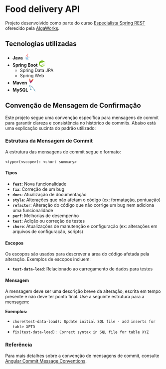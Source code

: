 # Food delivery API
Projeto desenvolvido como parte do curso [Especialista Spring REST](https://www.algaworks.com/cursos/especialista-spring-rest/) oferecido pela [AlgaWorks](https://www.algaworks.com).

## Tecnologias utilizadas

- **Java** <img src="https://raw.githubusercontent.com/devicons/devicon/master/icons/java/java-original.svg" alt="Java" width="20" />
- **Spring Boot** <img src="https://raw.githubusercontent.com/devicons/devicon/master/icons/spring/spring-original.svg" alt="Spring Boot" width="20" />
    - Spring Data JPA
    - Spring Web
- **Maven** <img src="https://raw.githubusercontent.com/devicons/devicon/master/icons/maven/maven-original.svg" alt="Maven" width="20" />
- **MySQL** <img src="https://raw.githubusercontent.com/devicons/devicon/master/icons/mysql/mysql-original.svg" alt="MySQL" width="20" />

## Convenção de Mensagem de Confirmação

Este projeto segue uma convenção específica para mensagens de commit para garantir clareza e consistência no histórico de commits. Abaixo está uma explicação sucinta do padrão utilizado:

### Estrutura da Mensagem de Commit

A estrutura das mensagens de commit segue o formato:

```<type>(<scope>): <short summary>```

#### Tipos

- **`feat`**: Nova funcionalidade
- **`fix`**: Correção de um bug
- **`docs`**: Atualização de documentação
- **`style`**: Alterações que não afetam o código (ex: formatação, pontuação)
- **`refactor`**: Alteração do código que não corrige um bug nem adiciona uma funcionalidade
- **`perf`**: Melhorias de desempenho
- **`test`**: Adição ou correção de testes
- **`chore`**: Atualizações de manutenção e configuração (ex: alterações em arquivos de configuração, scripts)

#### Escopos

Os escopos são usados para descrever a área do código afetada pela alteração. Exemplos de escopos incluem:

- **`test-data-load`**: Relacionado ao carregamento de dados para testes

#### Mensagem

A mensagem deve ser uma descrição breve da alteração, escrita em tempo presente e não deve ter ponto final. Use a seguinte estrutura para a mensagem:


**Exemplos:**

- `chore(test-data-load): Update initial SQL file - add inserts for table XPTO`
- `fix(test-data-load): Correct syntax in SQL file for table XYZ`

### Referência

Para mais detalhes sobre a convenção de mensagens de commit, consulte [Angular Commit Message Conventions](https://github.com/angular/angular/blob/main/CONTRIBUTING.md#commit).